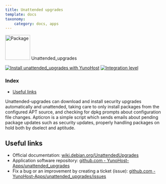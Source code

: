 ```yaml
---
title: Unattended upgrades
template: docs
taxonomy:
    category: docs, apps
---
```


<img src="/images/yunohost_package.png" height="80px" alt="Package"> Unattended_upgrades

[![Install unattended_upgrades with YunoHost](https://install-app.yunohost.org/install-with-yunohost.png)](https://install-app.yunohost.org/?app=unattended_upgrades) [![Integration level](https://dash.yunohost.org/integration/unattended_upgrades.svg)](https://dash.yunohost.org/appci/app/unattended_upgrades)

### Index

- [Useful links](#useful-links)

Unattended-upgrades can download and install security upgrades automatically and unattended, taking care to only install packages from the configured APT source, and checking for dpkg prompts about configuration file changes.
Apticron is a simple script which sends emails about pending package updates such as security updates, properly handling packages on hold both by dselect and aptitude.

## Useful links

+ Official documentation: [wiki.debian.org/UnattendedUpgrades](https://wiki.debian.org/UnattendedUpgrades)
+ Application software repository: [github.com - YunoHost-Apps/unattended_upgrades](https://github.com/YunoHost-Apps/unattended_upgrades_ynh)
+ Fix a bug or an improvement by creating a ticket (issue): [github.com - YunoHost-Apps/unattended_upgrades/issues](https://github.com/YunoHost-Apps/unattended_upgrades_ynh/issues)
